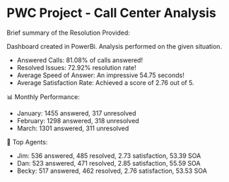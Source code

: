 # PWC Project - Call Center Analysis

Brief summary of the Resolution Provided:

Dashboard created in PowerBi. 
Analysis performed on the given situation.

 * Answered Calls: 81.08% of calls answered! 
 * Resolved Issues: 72.92% resolution rate!
 * Average Speed of Answer: An impressive 54.75 seconds!
 * Average Satisfaction Rate: Achieved a score of 2.76 out of 5.

📊 Monthly Performance:
- January: 1455 answered, 317 unresolved
- February: 1298 answered, 318 unresolved
- March: 1301 answered, 311 unresolved

👥 Top Agents:
- Jim: 536 answered, 485 resolved, 2.73 satisfaction, 53.39 SOA
- Dan: 523 answered, 471 resolved, 2.85 satisfaction, 55.59 SOA
- Becky: 517 answered, 462 resolved, 2.76 satisfaction, 53.53 SOA
